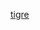 [tigre](https://www.lavanguardia.com/r/GODO/LV/p4/WebSite/2017/09/16/Recortada/img_sarbat_20170916-175005_imagenes_lv_otras_fuentes_tigre_2-kgpH--656x474@LaVanguardia-Web.jpg)
